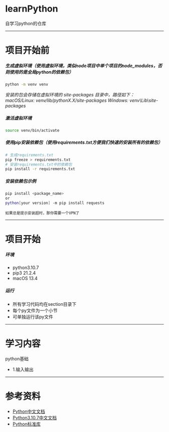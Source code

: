 # learnPython

自学习python的仓库

---

# 项目开始前

##### 生成虚拟环境（使用虚拟环境，类似node项目中单个项目的node_modules，否则使用的是全局python的依赖包）

```bash
python -m venv venv
```

*安装的包会存储在虚拟环境的 site-packages 目录中，路径如下：  
macOS/Linux: venv/lib/pythonX.X/site-packages
Windows: venv\Lib\site-packages*

##### 激活虚拟环境

```bash
source venv/bin/activate
```

##### 使用pip安装依赖包（使用requirements.txt方便我们快速的安装所有的依赖包）

```bash
# 生成requirements.txt
pip freeze > requirements.txt
# 安装requirements.txt中的依赖包   
pip install -r requirements.txt
```

##### 安装依赖包示例

```bash
pip install <package_name>
or
python[your version] -m pip install requests
```

`如果总是提示安装超时，那你需要一个VPN了`

---

# 项目开始

##### 环境

- python3.10.7
- pip3 21.2.4
- macOS 13.4

##### 运行

- 所有学习代码均在section目录下
- 每个py文件为一个小节
- 可单独运行该py文件

---

# 学习内容

python基础

- 1.输入输出

---

# 参考资料

- [Python中文文档](https://docs.python.org/zh-cn/3/)
- [Python3.10.7中文文档](https://docs.python.org/zh-cn/3.10/)
- [Python标准库](https://docs.python.org/zh-cn/3/library/index.html)